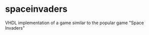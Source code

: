 spaceinvaders
=============

VHDL implementation of a game similar to the popular game "Space Invaders"
